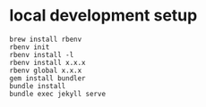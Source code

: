 # local development setup

```
brew install rbenv
rbenv init
rbenv install -l
rbenv install x.x.x
rbenv global x.x.x
gem install bundler
bundle install
bundle exec jekyll serve
```
